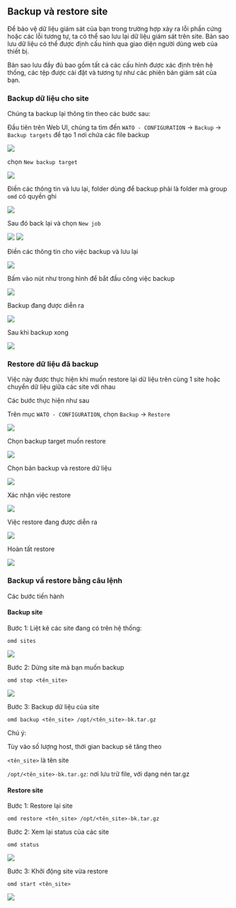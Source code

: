 ## Backup và restore site

Để bảo vệ dữ liệu giám sát của bạn trong trường hợp xảy ra lỗi phần cứng hoặc các lỗi tương tự, ta có thể sao lưu lại dữ liệu giám sát trên site. Bản sao lưu dữ liệu có thể được định cấu hình qua giao diện người dùng web của thiết bị.

Bản sao lưu đầy đủ bao gồm tất cả các cấu hình được xác định trên hệ thống, các tệp được cài đặt và tương tự như các phiên bản giám sát của bạn.

### Backup dữ liệu cho site

Chúng ta backup lại thông tin theo các bước sau:

Đầu tiên trên Web UI, chúng ta tìm đến `WATO - CONFIGURATION` -> `Backup` -> `Backup targets` để tạo 1 nơi chứa các file backup

<img src="img/176.png">

chọn `New backup target`

<img src="img/177.png">

Điền các thông tin và lưu lại, folder dùng để backup phải là folder mà group `omd` có quyền ghi

<img src="img/178.png">

Sau đó back lại và chọn `New job`

<img src="img/179.png">

<img src="img/180.png">

Điền các thông tin cho việc backup và lưu lại

<img src="img/181.png">

Bấm vào nút như trong hình để bắt đầu công việc backup

<img src="img/182.png">

Backup đang được diễn ra

<img src="img/183.png">

Sau khi backup xong

<img src="img/184.png">

### Restore dữ liệu đã backup

Việc này được thực hiện khi muốn restore lại dữ liệu trên cùng 1 site hoặc chuyển dữ liệu giữa các site với nhau

Các bước thực hiện như sau

Trên mục `WATO - CONFIGURATION`, chọn `Backup` -> `Restore`

<img src="img/185.png">

Chọn backup target muốn restore

<img src="img/186.png">

Chọn bản backup và restore dữ liệu

<img src="img/187.png">

Xác nhận việc restore

<img src="img/188.png">

Việc restore đang được diễn ra

<img src="img/189.png">

Hoàn tất restore

<img src="img/190.png">

### Backup vầ restore bằng câu lệnh

Các bước tiến hành

#### Backup site

Bước 1: Liệt kê các site đang có trên hệ thống:

`omd sites`

<img src="img/191.png">

Bước 2: Dừng site mà bạn muốn backup

`omd stop <tên_site>`

<img src="img/192.png">

Bước 3: Backup dữ liệu của site

`omd backup <tên_site> /opt/<tên_site>-bk.tar.gz`

Chú ý:

Tùy vào số lượng host, thời gian backup sẽ tăng theo

`<tên_site>` là tên site

`/opt/<tên_site>-bk.tar.gz`: nơi lưu trữ file, với dạng nén tar.gz

#### Restore site

Bước 1: Restore lại site

`omd restore <tên_site> /opt/<tên_site>-bk.tar.gz`

Bước 2: Xem lại status của các site

`omd status`

<img src="img/193.png">

Bước 3: Khởi động site vừa restore

`omd start <tên_site>`

<img src="img/194.png">